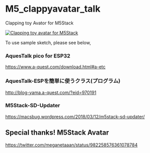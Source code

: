 # M5_clappyavatar_talk

Clapping toy Avator for M5Stack

[![Clapping toy avatar for M5Stack](http://img.youtube.com/vi/AsLF--dSwdY/0.jpg)](http://www.youtube.com/watch?v=AsLF--dSwdY)

To use sample sketch, please see below,

### AquesTalk pico for ESP32
https://www.a-quest.com/download.html#a-etc

### AquesTalk-ESPを簡単に使うクラス(プログラム)
http://blog-yama.a-quest.com/?eid=970191

### M5Stack-SD-Updater
https://macsbug.wordpress.com/2018/03/12/m5stack-sd-updater/

## Special thanks! M5Stack Avatar
https://twitter.com/meganetaaan/status/982258576361078784

